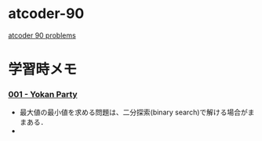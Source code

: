 # atcoder-90
[atcoder 90 problems](https://atcoder.jp/contests/typical90)

# 学習時メモ
### [001 - Yokan Party](https://atcoder.jp/contests/typical90/tasks/typical90_a)
- 最大値の最小値を求める問題は、二分探索(binary search)で解ける場合がままある．
- 